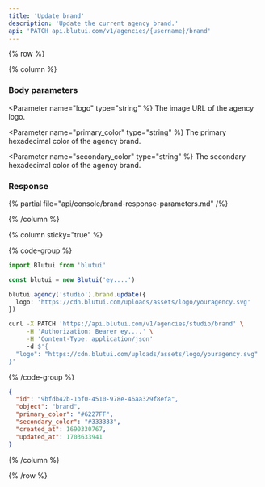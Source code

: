 ```yaml
---
title: 'Update brand'
description: 'Update the current agency brand.'
api: 'PATCH api.blutui.com/v1/agencies/{username}/brand'
---
```


{% row %}

{% column %}
### Body parameters

<Parameter name="logo" type="string" %}
The image URL of the agency logo.
</Parameter>

<Parameter name="primary_color" type="string" %}
The primary hexadecimal color of the agency brand.
</Parameter>

<Parameter name="secondary_color" type="string" %}
The secondary hexadecimal color of the agency brand.
</Parameter>

### Response

{% partial file="api/console/brand-response-parameters.md" /%}

{% /column %}

{% column sticky="true" %}

{% code-group %}

```ts {% process=false filename="Node.js" %}
import Blutui from 'blutui'

const blutui = new Blutui('ey....')

blutui.agency('studio').brand.update({
  logo: 'https://cdn.blutui.com/uploads/assets/logo/youragency.svg'
})
```

```bash {% process=false filename="cURL" %}
curl -X PATCH 'https://api.blutui.com/v1/agencies/studio/brand' \
     -H 'Authorization: Bearer ey....' \
     -H 'Content-Type: application/json'
     -d $'{
  "logo": "https://cdn.blutui.com/uploads/assets/logo/youragency.svg"
}'
```

{% /code-group %}

```json {% process=false filename="Response" %}
{
  "id": "9bfdb42b-1bf0-4510-978e-46aa329f8efa",
  "object": "brand",
  "primary_color": "#6227FF",
  "secondary_color": "#333333",
  "created_at": 1690330767,
  "updated_at": 1703633941
}
```

{% /column %}

{% /row %}
